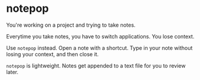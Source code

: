 notepop
===

You're working on a project and trying to take notes. 

Everytime you take notes, you have to switch applications. You lose context.

Use `notepop` instead. Open a note with a shortcut. Type in your note without losing your context, and then close it. 

`notepop` is lightweight. Notes get appended to a text file for you to review later. 